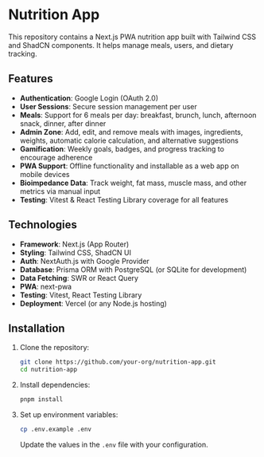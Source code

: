 # Nutrition App

This repository contains a Next.js PWA nutrition app built with Tailwind CSS and ShadCN components. It helps manage meals, users, and dietary tracking.

## Features
- **Authentication**: Google Login (OAuth 2.0)
- **User Sessions**: Secure session management per user
- **Meals**: Support for 6 meals per day: breakfast, brunch, lunch, afternoon snack, dinner, after dinner
- **Admin Zone**: Add, edit, and remove meals with images, ingredients, weights, automatic calorie calculation, and alternative suggestions
- **Gamification**: Weekly goals, badges, and progress tracking to encourage adherence
- **PWA Support**: Offline functionality and installable as a web app on mobile devices
- **Bioimpedance Data**: Track weight, fat mass, muscle mass, and other metrics via manual input
- **Testing**: Vitest & React Testing Library coverage for all features

## Technologies
- **Framework**: Next.js (App Router)
- **Styling**: Tailwind CSS, ShadCN UI
- **Auth**: NextAuth.js with Google Provider
- **Database**: Prisma ORM with PostgreSQL (or SQLite for development)
- **Data Fetching**: SWR or React Query
- **PWA**: next-pwa
- **Testing**: Vitest, React Testing Library
- **Deployment**: Vercel (or any Node.js hosting)

## Installation

1. Clone the repository:
   ```bash
   git clone https://github.com/your-org/nutrition-app.git
   cd nutrition-app
   ```

2. Install dependencies:
   ```bash
   pnpm install
   ```

3. Set up environment variables:
   ```bash
   cp .env.example .env
   ```
   Update the values in the `.env` file with your configuration.


   